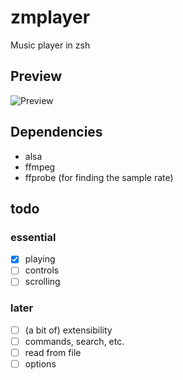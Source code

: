 # zmplayer
Music player in zsh

## Preview
![Preview](https://user-images.githubusercontent.com/58827198/207587163-e4379bdd-adde-461a-ad6c-5ed5282afa71.png)

## Dependencies
- alsa
- ffmpeg
- ffprobe (for finding the sample rate)

## todo
### essential
- [x] playing
- [ ] controls
- [ ] scrolling

### later
- [ ] (a bit of) extensibility
- [ ] commands, search, etc.
- [ ] read from file
- [ ] options
